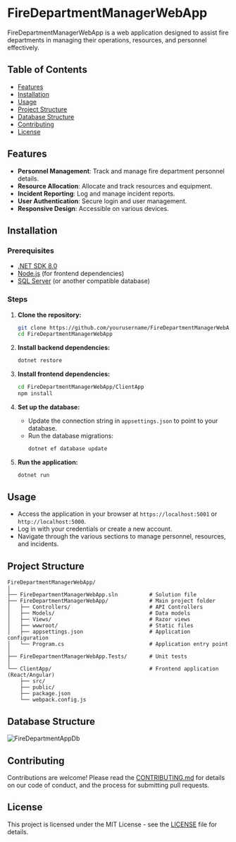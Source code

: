 # FireDepartmentManagerWebApp

FireDepartmentManagerWebApp is a web application designed to assist fire departments in managing their operations, resources, and personnel effectively.

## Table of Contents

- [Features](#features)
- [Installation](#installation)
- [Usage](#usage)
- [Project Structure](#project-structure)
- [Database Structure](#database-structure)
- [Contributing](#contributing)
- [License](#license)

## Features

- **Personnel Management**: Track and manage fire department personnel details.
- **Resource Allocation**: Allocate and track resources and equipment.
- **Incident Reporting**: Log and manage incident reports.
- **User Authentication**: Secure login and user management.
- **Responsive Design**: Accessible on various devices.

## Installation

### Prerequisites

- [.NET SDK 8.0](https://dotnet.microsoft.com/download/dotnet/8.0)
- [Node.js](https://nodejs.org/) (for frontend dependencies)
- [SQL Server](https://www.microsoft.com/en-us/sql-server/sql-server-downloads) (or another compatible database)

### Steps

1. **Clone the repository:**
    ```bash
    git clone https://github.com/yourusername/FireDepartmentManagerWebApp.git
    cd FireDepartmentManagerWebApp
    ```

2. **Install backend dependencies:**
    ```bash
    dotnet restore
    ```

3. **Install frontend dependencies:**
    ```bash
    cd FireDepartmentManagerWebApp/ClientApp
    npm install
    ```

4. **Set up the database:**
    - Update the connection string in `appsettings.json` to point to your database.
    - Run the database migrations:
        ```bash
        dotnet ef database update
        ```

5. **Run the application:**
    ```bash
    dotnet run
    ```

## Usage

- Access the application in your browser at `https://localhost:5001` or `http://localhost:5000`.
- Log in with your credentials or create a new account.
- Navigate through the various sections to manage personnel, resources, and incidents.

## Project Structure

```plaintext
FireDepartmentManagerWebApp/
│
├── FireDepartmentManagerWebApp.sln          # Solution file
├── FireDepartmentManagerWebApp/             # Main project folder
│   ├── Controllers/                         # API Controllers
│   ├── Models/                              # Data models
│   ├── Views/                               # Razor views
│   ├── wwwroot/                             # Static files
│   ├── appsettings.json                     # Application configuration
│   └── Program.cs                           # Application entry point
│
├── FireDepartmentManagerWebApp.Tests/       # Unit tests
│
└── ClientApp/                               # Frontend application (React/Angular)
    ├── src/
    ├── public/
    ├── package.json
    └── webpack.config.js
```

## Database Structure

![FireDepartmentAppDb](https://github.com/andyyrv2020/FireDepartmentApp/assets/46199572/63a257d6-42f3-4ace-a569-99fd6128a2ac)

## Contributing

Contributions are welcome! Please read the [CONTRIBUTING.md](CONTRIBUTING.md) for details on our code of conduct, and the process for submitting pull requests.

## License

This project is licensed under the MIT License - see the [LICENSE](LICENSE) file for details.
